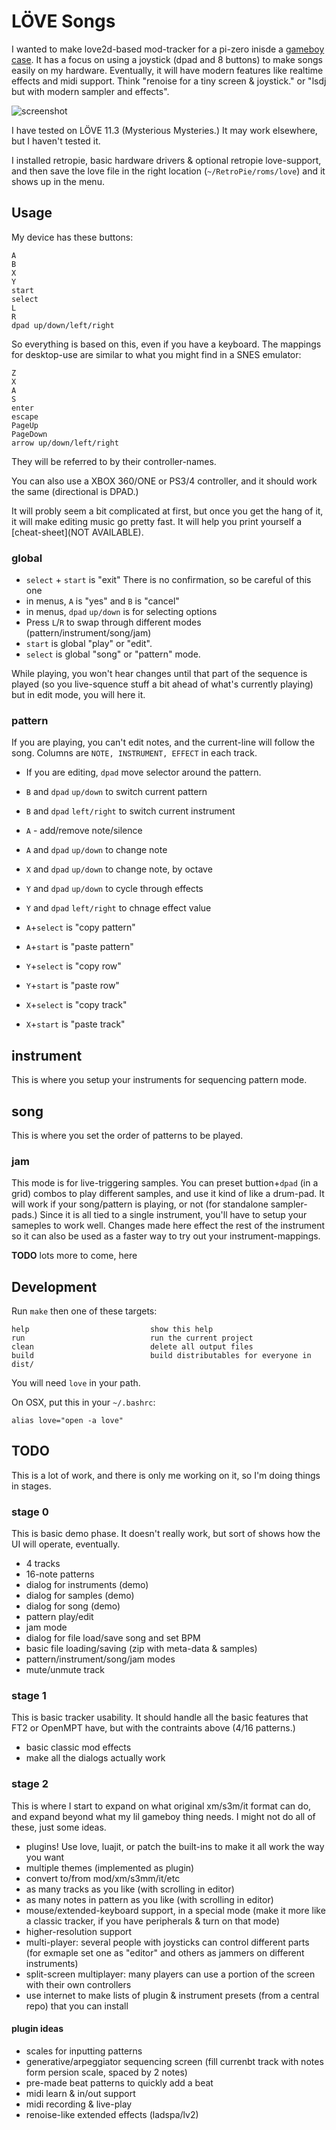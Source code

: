 # LÖVE Songs

I wanted to make love2d-based mod-tracker for a pi-zero inisde a [gameboy case](http://retroflag.com/GPi-CASE.html). It has a focus on using a joystick (dpad and 8 buttons) to make songs easily on my hardware. Eventually, it will have modern features like realtime effects and midi support. Think "renoise for a tiny screen & joystick." or "lsdj but with modern sampler and effects".

![screenshot](screenshot.gif)

I have tested on LÖVE 11.3 (Mysterious Mysteries.) It may work elsewhere, but I haven't tested it.

I installed retropie, basic hardware drivers & optional retropie love-support, and then save the love file in the right location (`~/RetroPie/roms/love`) and it shows up in the menu.

## Usage

My device has these buttons:

```
A
B
X
Y
start
select
L
R
dpad up/down/left/right
```

So everything is based on this, even if you have a keyboard. The mappings for desktop-use are similar to what you might find in a SNES emulator:

```
Z
X
A
S
enter
escape
PageUp
PageDown
arrow up/down/left/right
```

They will be referred to by their controller-names.

You can also use a XBOX 360/ONE or PS3/4 controller, and it should work the same (directional is DPAD.)

It will probly seem a bit complicated at first, but once you get the hang of it, it will make editing music go pretty fast. It will help you print yourself a [cheat-sheet](NOT AVAILABLE).

### global

* `select` + `start` is "exit" There is no confirmation, so be careful of this one
* in menus, `A` is "yes" and `B` is "cancel"
* in menus, `dpad` `up/down` is for selecting options
* Press `L`/`R` to swap through different modes (pattern/instrument/song/jam)
* `start` is global "play" or "edit".
* `select` is global "song" or "pattern" mode.

While playing, you won't hear changes until that part of the sequence is played (so you live-squence stuff a bit ahead of what's currently playing) but in edit mode, you will here it.

### pattern

If you are playing, you can't edit notes, and the current-line will follow the song. Columns are `NOTE, INSTRUMENT, EFFECT` in each track.

* If you are editing, `dpad` move selector around the pattern.
* `B` and `dpad` `up/down` to switch current pattern
* `B` and `dpad` `left/right` to switch current instrument
* `A` - add/remove note/silence
* `A` and `dpad` `up/down` to change note
* `X` and `dpad` `up/down` to change note, by octave
* `Y` and `dpad` `up/down` to cycle through effects
* `Y` and `dpad` `left/right` to chnage effect value

* `A`+`select` is "copy pattern"
* `A`+`start` is "paste pattern"

* `Y`+`select` is "copy row"
* `Y`+`start` is "paste row"

* `X`+`select` is "copy track"
* `X`+`start` is "paste track"

## instrument

This is where you setup your instruments for sequencing pattern mode.

## song

This is where you set the order of patterns to be played.

### jam

This mode is for live-triggering samples. You can preset buttion+`dpad` (in a grid) combos to play different samples, and use it kind of like a drum-pad. It will work if your song/pattern is playing, or not (for standalone sampler-pads.) Since it is all tied to a single instrument, you'll have to setup your sameples to work well. Changes made here effect the rest of the instrument so it can also be used as a faster way to try out your instrument-mappings.


**TODO** lots more to come, here

## Development

Run `make` then one of these targets:

```
help                           show this help
run                            run the current project
clean                          delete all output files
build                          build distributables for everyone in dist/
```

You will need `love` in your path.

On OSX, put this in your `~/.bashrc`:

```
alias love="open -a love"
```

## TODO

This is a lot of work, and there is only me working on it, so I'm doing things in stages.

### stage 0

This is basic demo phase. It doesn't really work, but sort of shows how the UI will operate, eventually.

* 4 tracks
* 16-note patterns
* dialog for instruments (demo)
* dialog for samples (demo)
* dialog for song (demo)
* pattern play/edit
* jam mode
* dialog for file load/save song and set BPM
* basic file loading/saving (zip with meta-data & samples)
* pattern/instrument/song/jam modes 
* mute/unmute track

### stage 1

This is basic tracker usability. It should handle all the basic features that FT2 or OpenMPT have, but with the contraints above (4/16 patterns.)

* basic classic mod effects
* make all the dialogs actually work

### stage 2

This is where I start to expand on what original xm/s3m/it format can do, and expand beyond what my lil gameboy thing needs. I might not do all of these, just some ideas.

* plugins! Use love, luajit, or patch the built-ins to make it all work the way you want
* multiple themes (implemented as plugin)
* convert to/from mod/xm/s3mm/it/etc
* as many tracks as you like (with scrolling in editor)
* as many notes in pattern as you like (with scrolling in editor)
* mouse/extended-keyboard support, in a special mode (make it more like a classic tracker, if you have peripherals & turn on that mode)
* higher-resolution support
* multi-player: several people with joysticks can control different parts (for exmaple set one as "editor" and others as jammers on different instruments)
* split-screen multiplayer: many players can use a portion of the screen with their own controllers
* use internet to make lists of plugin & instrument presets (from a central repo) that you can install

#### plugin ideas

* scales for inputting patterns
* generative/arpeggiator sequencing screen (fill currenbt track with notes form persion scale, spaced by 2 notes)
* pre-made beat patterns to quickly add a beat
* midi learn & in/out support
* midi recording & live-play
* renoise-like extended effects (ladspa/lv2)
